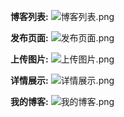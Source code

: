 **博客列表:**
![博客列表.png](http://ww1.sinaimg.cn/large/006qms0Zgy1g8aawtxq5sj310t0b23yu.jpg)

**发布页面:**
![发布页面.png](http://ww1.sinaimg.cn/large/006qms0Zgy1g8aayp9jpqj310s0ep0t2.jpg)

**上传图片:**
![上传图片.png](http://ww1.sinaimg.cn/large/006qms0Zgy1g8aazmu780j30bu05zdfp.jpg)

**详情展示:**
![详情展示.png](http://ww1.sinaimg.cn/large/006qms0Zgy1g8ab2kfx9uj30nj04yaa9.jpg)

**我的博客:**
![我的博客.png](http://ww1.sinaimg.cn/large/006qms0Zgy1g8abglb2g2j310k0b60t8.jpg)
